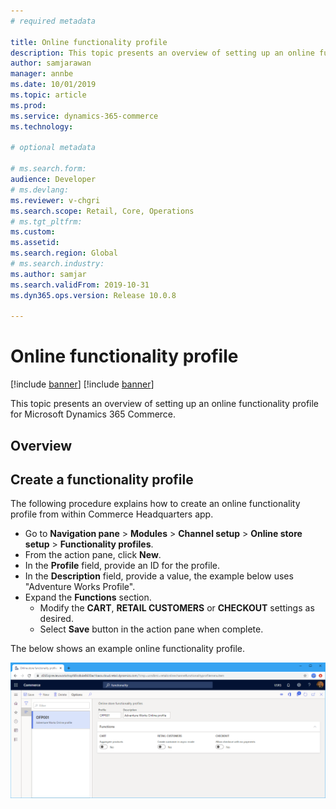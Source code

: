 ```yaml
---
# required metadata

title: Online functionality profile
description: This topic presents an overview of setting up an online functionality profile for Microsoft Dynamics 365 Commerce.
author: samjarawan
manager: annbe
ms.date: 10/01/2019
ms.topic: article
ms.prod: 
ms.service: dynamics-365-commerce
ms.technology: 

# optional metadata

# ms.search.form: 
audience: Developer
# ms.devlang: 
ms.reviewer: v-chgri
ms.search.scope: Retail, Core, Operations
# ms.tgt_pltfrm: 
ms.custom: 
ms.assetid: 
ms.search.region: Global
# ms.search.industry: 
ms.author: samjar
ms.search.validFrom: 2019-10-31
ms.dyn365.ops.version: Release 10.0.8

---
```

# Online functionality profile

[!include [banner](../includes/preview-banner.md)]
[!include [banner](../includes/banner.md)]

This topic presents an overview of setting up an online functionality profile for Microsoft Dynamics 365 Commerce.

## Overview

## Create a functionality profile
The following procedure explains how to create an online functionality profile from within Commerce Headquarters app.

* Go to **Navigation pane** > **Modules** > **Channel setup** > **Online store setup** > **Functionality profiles**.
* From the action pane, click **New**.
* In the **Profile** field, provide an ID for the profile.
* In the **Description** field, provide a value, the example below uses "Adventure Works Profile".
* Expand the **Functions** section.
  * Modify the **CART**, **RETAIL CUSTOMERS** or **CHECKOUT** settings as desired.
  * Select **Save** button in the action pane when complete.

The below shows an example online functionality profile.
  
![Online functionality profile example](media/online-functionality-profile.png)
